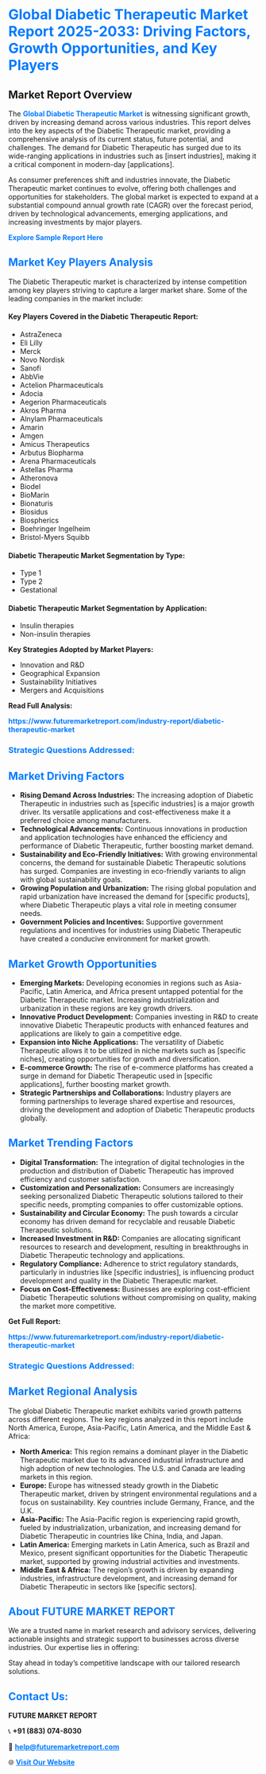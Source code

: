 <h1 style="color: #007BFF;">Global Diabetic Therapeutic Market Report 2025-2033: Driving Factors, Growth Opportunities, and Key Players</h1>

<section id="overview">
<h2>Market Report Overview</h2>
<p>The <a href="https://www.futuremarketreport.com/industry-report/diabetic-therapeutic-market" style="color: #007BFF; text-decoration: none;"><strong>Global Diabetic Therapeutic Market</strong></a> is witnessing significant growth, driven by increasing demand across various industries. This report delves into the key aspects of the Diabetic Therapeutic market, providing a comprehensive analysis of its current status, future potential, and challenges. The demand for Diabetic Therapeutic has surged due to its wide-ranging applications in industries such as [insert industries], making it a critical component in modern-day [applications].</p>
<p>As consumer preferences shift and industries innovate, the Diabetic Therapeutic market continues to evolve, offering both challenges and opportunities for stakeholders. The global market is expected to expand at a substantial compound annual growth rate (CAGR) over the forecast period, driven by technological advancements, emerging applications, and increasing investments by major players.</p>
</section>

<section id="overview">
<p><a href="https://www.futuremarketreport.com/request-sample/reportId=56715" style="color: #007BFF; text-decoration: none;"><strong>Explore Sample Report Here</strong></a></p>
</section>

<section id="key-players">
<h2 style="color: #007BFF;">Market Key Players Analysis</h2>
<p>The Diabetic Therapeutic market is characterized by intense competition among key players striving to capture a larger market share. Some of the leading companies in the market include:</p>
<h4>Key Players Covered in the Diabetic Therapeutic Report:</h4>
<ul><li>AstraZeneca</li><li>Eli Lilly</li><li>Merck</li><li>Novo Nordisk</li><li>Sanofi</li><li>AbbVie</li><li>Actelion Pharmaceuticals</li><li>Adocia</li><li>Aegerion Pharmaceuticals</li><li>Akros Pharma</li><li>Alnylam Pharmaceuticals</li><li>Amarin</li><li>Amgen</li><li>Amicus Therapeutics</li><li>Arbutus Biopharma</li><li>Arena Pharmaceuticals</li><li>Astellas Pharma</li><li>Atheronova</li><li>Biodel</li><li>BioMarin</li><li>Bionaturis</li><li>Biosidus</li><li>Biospherics</li><li>Boehringer Ingelheim</li><li>Bristol-Myers Squibb</li></ul>
<h4>Diabetic Therapeutic Market Segmentation by Type:</h4>
<ul><li>Type 1</li><li>Type 2</li><li>Gestational</li></ul>

<h4>Diabetic Therapeutic Market Segmentation by Application:</h4>
<ul><li>Insulin therapies</li><li>Non-insulin therapies</li></ul>
<p><strong>Key Strategies Adopted by Market Players:</strong></p>
<ul>
<li>Innovation and R&D</li>
<li>Geographical Expansion</li>
<li>Sustainability Initiatives</li>
<li>Mergers and Acquisitions</li>
</ul>
</section>

<section>
<p><strong>Read Full Analysis: </strong></p><a href="https://www.futuremarketreport.com/industry-report/diabetic-therapeutic-market" style="color: #007BFF; text-decoration: none;"><strong>https://www.futuremarketreport.com/industry-report/diabetic-therapeutic-market</strong></a>
<h3 style="color: #007BFF;">Strategic Questions Addressed:</h3>
</section>

<section id="driving-factors">
<h2 style="color: #007BFF;">Market Driving Factors</h2>
<ul>
<li><strong>Rising Demand Across Industries:</strong> The increasing adoption of Diabetic Therapeutic in industries such as [specific industries] is a major growth driver. Its versatile applications and cost-effectiveness make it a preferred choice among manufacturers.</li>
<li><strong>Technological Advancements:</strong> Continuous innovations in production and application technologies have enhanced the efficiency and performance of Diabetic Therapeutic, further boosting market demand.</li>
<li><strong>Sustainability and Eco-Friendly Initiatives:</strong> With growing environmental concerns, the demand for sustainable Diabetic Therapeutic solutions has surged. Companies are investing in eco-friendly variants to align with global sustainability goals.</li>
<li><strong>Growing Population and Urbanization:</strong> The rising global population and rapid urbanization have increased the demand for [specific products], where Diabetic Therapeutic plays a vital role in meeting consumer needs.</li>
<li><strong>Government Policies and Incentives:</strong> Supportive government regulations and incentives for industries using Diabetic Therapeutic have created a conducive environment for market growth.</li>
</ul>
</section>

<section id="growth-opportunities">
<h2 style="color: #007BFF;">Market Growth Opportunities</h2>
<ul>
<li><strong>Emerging Markets:</strong> Developing economies in regions such as Asia-Pacific, Latin America, and Africa present untapped potential for the Diabetic Therapeutic market. Increasing industrialization and urbanization in these regions are key growth drivers.</li>
<li><strong>Innovative Product Development:</strong> Companies investing in R&D to create innovative Diabetic Therapeutic products with enhanced features and applications are likely to gain a competitive edge.</li>
<li><strong>Expansion into Niche Applications:</strong> The versatility of Diabetic Therapeutic allows it to be utilized in niche markets such as [specific niches], creating opportunities for growth and diversification.</li>
<li><strong>E-commerce Growth:</strong> The rise of e-commerce platforms has created a surge in demand for Diabetic Therapeutic used in [specific applications], further boosting market growth.</li>
<li><strong>Strategic Partnerships and Collaborations:</strong> Industry players are forming partnerships to leverage shared expertise and resources, driving the development and adoption of Diabetic Therapeutic products globally.</li>
</ul>
</section>

<section id="trending-factors">
<h2 style="color: #007BFF;">Market Trending Factors</h2>
<ul>
<li><strong>Digital Transformation:</strong> The integration of digital technologies in the production and distribution of Diabetic Therapeutic has improved efficiency and customer satisfaction.</li>
<li><strong>Customization and Personalization:</strong> Consumers are increasingly seeking personalized Diabetic Therapeutic solutions tailored to their specific needs, prompting companies to offer customizable options.</li>
<li><strong>Sustainability and Circular Economy:</strong> The push towards a circular economy has driven demand for recyclable and reusable Diabetic Therapeutic solutions.</li>
<li><strong>Increased Investment in R&D:</strong> Companies are allocating significant resources to research and development, resulting in breakthroughs in Diabetic Therapeutic technology and applications.</li>
<li><strong>Regulatory Compliance:</strong> Adherence to strict regulatory standards, particularly in industries like [specific industries], is influencing product development and quality in the Diabetic Therapeutic market.</li>
<li><strong>Focus on Cost-Effectiveness:</strong> Businesses are exploring cost-efficient Diabetic Therapeutic solutions without compromising on quality, making the market more competitive.</li>
</ul>
</section>

<section>
<p><strong>Get Full Report: </strong></p><a href="https://www.futuremarketreport.com/industry-report/diabetic-therapeutic-market" style="color: #007BFF; text-decoration: none;"><strong>https://www.futuremarketreport.com/industry-report/diabetic-therapeutic-market</strong></a>
<h3 style="color: #007BFF;">Strategic Questions Addressed:</h3>
</section>


<section id="regional-analysis">
<h2 style="color: #007BFF;">Market Regional Analysis</h2>
<p>The global Diabetic Therapeutic market exhibits varied growth patterns across different regions. The key regions analyzed in this report include North America, Europe, Asia-Pacific, Latin America, and the Middle East & Africa:</p>
<ul>
<li><strong>North America:</strong> This region remains a dominant player in the Diabetic Therapeutic market due to its advanced industrial infrastructure and high adoption of new technologies. The U.S. and Canada are leading markets in this region.</li>
<li><strong>Europe:</strong> Europe has witnessed steady growth in the Diabetic Therapeutic market, driven by stringent environmental regulations and a focus on sustainability. Key countries include Germany, France, and the U.K.</li>
<li><strong>Asia-Pacific:</strong> The Asia-Pacific region is experiencing rapid growth, fueled by industrialization, urbanization, and increasing demand for Diabetic Therapeutic in countries like China, India, and Japan.</li>
<li><strong>Latin America:</strong> Emerging markets in Latin America, such as Brazil and Mexico, present significant opportunities for the Diabetic Therapeutic market, supported by growing industrial activities and investments.</li>
<li><strong>Middle East & Africa:</strong> The region’s growth is driven by expanding industries, infrastructure development, and increasing demand for Diabetic Therapeutic in sectors like [specific sectors].</li>
</ul>
</section>

<footer>
<h2 style="color: #007BFF;">About FUTURE MARKET REPORT</h2>
<p>We are a trusted name in market research and advisory services, delivering actionable insights and strategic support to businesses across diverse industries. Our expertise lies in offering:</p>

<p>Stay ahead in today’s competitive landscape with our tailored research solutions.</p>

<h2 style="color: #007BFF;">Contact Us:</h2>
<p><strong>FUTURE MARKET REPORT</strong></p>
<p>📞 <strong>+91 (883) 074-8030</strong></p>
<p>📧 <strong><a href="mailto:help@futuremarketreport.com" style="color: #007BFF;">help@futuremarketreport.com</a></strong></p>
<p>🌐 <strong><a href="https://www.futuremarketreport.com/" style="color: #007BFF;">Visit Our Website</a></strong></p>
</footer>
